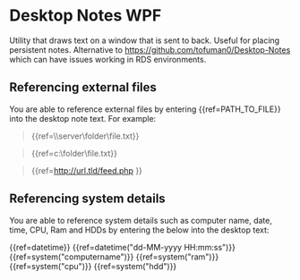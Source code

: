 ﻿# Desktop Notes WPF

Utility that draws text on a window that is sent to back. Useful for placing persistent notes. Alternative to https://github.com/tofuman0/Desktop-Notes which can have issues working in RDS environments.

## Referencing external files

You are able to reference external files by entering \{\{ref=PATH_TO_FILE\}\} into the desktop note text. For example:
> \{\{ref=\\\\server\\folder\\file.txt\}\}

> \{\{ref=c:\\folder\\file.txt\}\}

> \{\{ref=http://url.tld/feed.php \}\}

## Referencing system details

You are able to reference system details such as computer name, date, time, CPU, Ram and HDDs by entering the below into the desktop text:

\{\{ref=datetime\}\}
\{\{ref=datetime("dd-MM-yyyy HH:mm:ss")\}\}
\{\{ref=system("computername")\}\}
\{\{ref=system("ram")\}\}
\{\{ref=system("cpu")\}\}
\{\{ref=system("hdd")\}\}